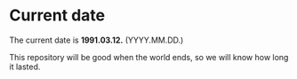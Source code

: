 # Current date

The current date is **1991.03.12.** (YYYY.MM.DD.)

This repository will be good when the world ends, so we will know how long it lasted.